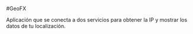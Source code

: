 #GeoFX

Aplicación que se conecta a dos servicios para obtener la IP y mostrar los datos de tu localización.
